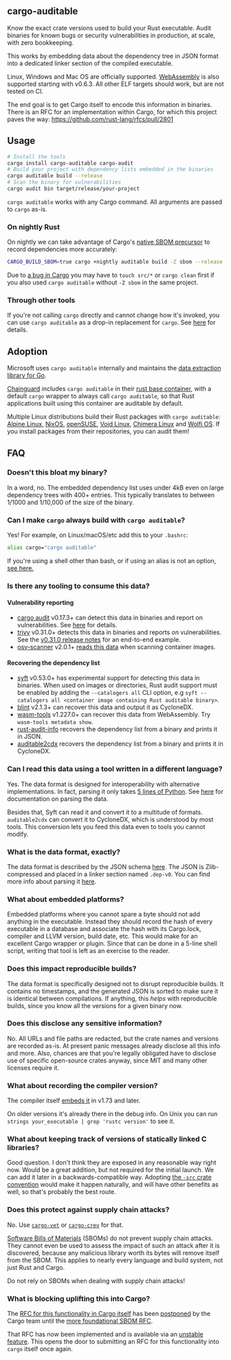 ## cargo-auditable

Know the exact crate versions used to build your Rust executable. Audit binaries for known bugs or security vulnerabilities in production, at scale, with zero bookkeeping.

This works by embedding data about the dependency tree in JSON format into a dedicated linker section of the compiled executable.

Linux, Windows and Mac OS are officially supported. [WebAssembly](https://en.wikipedia.org/wiki/WebAssembly) is also supported starting with v0.6.3. All other ELF targets should work, but are not tested on CI.

The end goal is to get Cargo itself to encode this information in binaries. There is an RFC for an implementation within Cargo, for which this project paves the way: https://github.com/rust-lang/rfcs/pull/2801

## Usage

```bash
# Install the tools
cargo install cargo-auditable cargo-audit
# Build your project with dependency lists embedded in the binaries
cargo auditable build --release
# Scan the binary for vulnerabilities
cargo audit bin target/release/your-project
```

`cargo auditable` works with any Cargo command. All arguments are passed to `cargo` as-is.

### On nightly Rust

On nightly we can take advantage of Cargo's [native SBOM precursor](https://doc.rust-lang.org/cargo/reference/unstable.html#sbom) to record dependencies more accurately:

```bash
CARGO_BUILD_SBOM=true cargo +nightly auditable build -Z sbom --release
```

Due to [a bug in Cargo](https://github.com/rust-lang/cargo/issues/15695) you may have to `touch src/*` or `cargo clean` first if you also used `cargo auditable` without `-Z sbom` in the same project.

### Through other tools

If you're not calling `cargo` directly and cannot change how it's invoked, you can use `cargo auditable` as a drop-in replacement for `cargo`. See [here](REPLACING_CARGO.md) for details.

## Adoption

Microsoft uses `cargo auditable` internally and maintains the [data extraction library for Go](https://github.com/microsoft/go-rustaudit).

[Chainguard](https://chainguard.dev/) includes `cargo auditable` in their [rust base container](https://images.chainguard.dev/directory/image/rust/overview), with a default `cargo` wrapper to always call `cargo auditable`, so that Rust applications built using this container are auditable by default.

Multiple Linux distributions build their Rust packages with `cargo auditable`: [Alpine Linux](https://www.alpinelinux.org/), [NixOS](https://nixos.org/), [openSUSE](https://www.opensuse.org/), [Void Linux](https://voidlinux.org/), [Chimera Linux](https://chimera-linux.org/) and [Wolfi OS](https://wolfi.dev). If you install packages from their repositories, you can audit them!

## FAQ

### Doesn't this bloat my binary?

In a word, no. The embedded dependency list uses under 4kB even on large dependency trees with 400+ entries. This typically translates to between 1/1000 and 1/10,000 of the size of the binary.

### Can I make `cargo` always build with `cargo auditable`?

Yes! For example, on Linux/macOS/etc add this to your `.bashrc`:

```bash
alias cargo="cargo auditable"
```

If you're using a shell other than bash, or if using an alias is not an option, [see here.](REPLACING_CARGO.md)

### Is there any tooling to consume this data?

#### Vulnerability reporting

* [cargo audit](https://crates.io/crates/cargo-audit) v0.17.3+ can detect this data in binaries and report on vulnerabilities. See [here](https://github.com/rustsec/rustsec/tree/main/cargo-audit#cargo-audit-bin-subcommand) for details.
* [trivy](https://github.com/aquasecurity/trivy) v0.31.0+ detects this data in binaries and reports on vulnerabilities. See the [v0.31.0 release notes](https://github.com/aquasecurity/trivy/discussions/2716) for an end-to-end example.
* [osv-scanner](https://github.com/google/osv-scanner/) v2.0.1+ [reads this data](https://github.com/google/osv-scalibr/pull/377) when scanning container images.

#### Recovering the dependency list

* [syft](https://github.com/anchore/syft) v0.53.0+ has experimental support for detecting this data in binaries.
When used on images or directories, Rust audit support must be enabled by adding the `--catalogers all` CLI option, e.g `syft --catalogers all <container image containing Rust auditable binary>`.
* [blint](https://github.com/owasp-dep-scan/blint) v2.1.3+ can recover this data and output it as CycloneDX.
* [wasm-tools](https://github.com/bytecodealliance/wasm-tools) v1.227.0+ can recover this data from WebAssembly. Try `wasm-tools metadata show`.
* [rust-audit-info](https://crates.io/crates/rust-audit-info) recovers the dependency list from a binary and prints it in JSON.
* [auditable2cdx](https://crates.io/crates/auditable2cdx) recovers the dependency list from a binary and prints it in CycloneDX.

### Can I read this data using a tool written in a different language?

Yes. The data format is designed for interoperability with alternative implementations. In fact, parsing it only takes [5 lines of Python](PARSING.md). See [here](PARSING.md) for documentation on parsing the data.

Besides that, Syft can read it and convert it to a multitude of formats. `auditable2cdx` can convert it to CycloneDX, which is understood by most tools. This conversion lets you feed this data even to tools you cannot modify.

### What is the data format, exactly?

The data format is described by the JSON schema [here](cargo-auditable.schema.json).
The JSON is Zlib-compressed and placed in a linker section named `.dep-v0`.
You can find more info about parsing it [here](PARSING.md).

### What about embedded platforms?

Embedded platforms where you cannot spare a byte should not add anything in the executable. Instead they should record the hash of every executable in a database and associate the hash with its Cargo.lock, compiler and LLVM version, build date, etc. This would make for an excellent Cargo wrapper or plugin. Since that can be done in a 5-line shell script, writing that tool is left as an exercise to the reader.

### Does this impact reproducible builds?

The data format is specifically designed not to disrupt reproducible builds. It contains no timestamps, and the generated JSON is sorted to make sure it is identical between compilations. If anything, this *helps* with reproducible builds, since you know all the versions for a given binary now.

### Does this disclose any sensitive information?

No. All URLs and file paths are redacted, but the crate names and versions are recorded as-is. At present panic messages already disclose all this info and more. Also, chances are that you're legally obligated have to disclose use of specific open-source crates anyway, since MIT and many other licenses require it.

### What about recording the compiler version?

The compiler itself [embeds it](https://github.com/rust-lang/rust/pull/97550) in v1.73 and later.

On older versions it's already there in the debug info. On Unix you can run `strings your_executable | grep 'rustc version'` to see it.

### What about keeping track of versions of statically linked C libraries?

Good question. I don't think they are exposed in any reasonable way right now. Would be a great addition, but not required for the initial launch. We can add it later in a backwards-compatible way. Adopting [the `-src` crate convention](https://internals.rust-lang.org/t/statically-linked-c-c-libraries/17175?u=shnatsel) would make it happen naturally, and will have other benefits as well, so that's probably the best route.

### Does this protect against supply chain attacks?

No. Use [`cargo-vet`](https://github.com/mozilla/cargo-vet) or [`cargo-crev`](https://github.com/crev-dev/cargo-crev) for that.

[Software Bills of Materials](https://en.wikipedia.org/wiki/Software_supply_chain) (SBOMs) do not prevent supply chain attacks. They cannot even be used to assess the impact of such an attack after it is discovered, because any malicious library worth its bytes will remove itself from the SBOM. This applies to nearly every language and build system, not just Rust and Cargo.

Do not rely on SBOMs when dealing with supply chain attacks!

### What is blocking uplifting this into Cargo?

The [RFC for this functionality in Cargo itself](https://github.com/rust-lang/rfcs/pull/2801) has been [postponed](https://github.com/rust-lang/rfcs/pull/2801#issuecomment-2122880841) by the Cargo team until the [more foundational SBOM RFC](https://github.com/rust-lang/rfcs/pull/3553).

That RFC has now been implemented and is available via an [unstable feature](https://doc.rust-lang.org/cargo/reference/unstable.html#sbom). This opens the door to submitting an RFC for this functionality into `cargo` itself once again.
